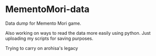 # MementoMori-data

Data dump for Memento Mori game. 

Also working on ways to read the data more easily using python. Just uploading my scripts for saving purposes.

Trying to carry on arohisa's legacy
